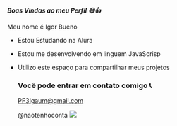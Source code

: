 **_Boas Vindas ao meu Perfil 😄👍_**

Meu nome é Igor Bueno

- Estou Estudando na Alura
- Estou me desenvolvendo em linguem JavaScrisp
- Utilizo este espaço para compartilhar meus projetos

  ### Você pode entrar em contato comigo 📞

  PF3Igaum@gmail.com

  @naotenhoconta
  ![](https://tenor.com/pt-BR/view/one-piece-pixel-pixelart-fan-made-fanart-gif-8278032294120755915)

